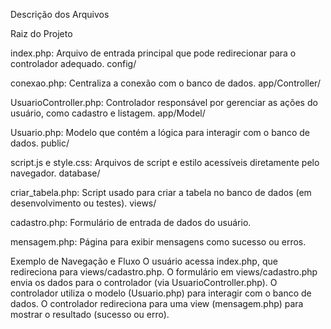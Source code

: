 Descrição dos Arquivos

Raiz do Projeto

index.php: Arquivo de entrada principal que pode redirecionar para o controlador adequado.
config/

conexao.php: Centraliza a conexão com o banco de dados.
app/Controller/

UsuarioController.php: Controlador responsável por gerenciar as ações do usuário, como cadastro e listagem.
app/Model/

Usuario.php: Modelo que contém a lógica para interagir com o banco de dados.
public/

script.js e style.css: Arquivos de script e estilo acessíveis diretamente pelo navegador.
database/

criar_tabela.php: Script usado para criar a tabela no banco de dados (em desenvolvimento ou testes).
views/

cadastro.php: Formulário de entrada de dados do usuário.

mensagem.php: Página para exibir mensagens como sucesso ou erros.

Exemplo de Navegação e Fluxo
O usuário acessa index.php, que redireciona para views/cadastro.php.
O formulário em views/cadastro.php envia os dados para o controlador (via UsuarioController.php).
O controlador utiliza o modelo (Usuario.php) para interagir com o banco de dados.
O controlador redireciona para uma view (mensagem.php) para mostrar o resultado (sucesso ou erro).